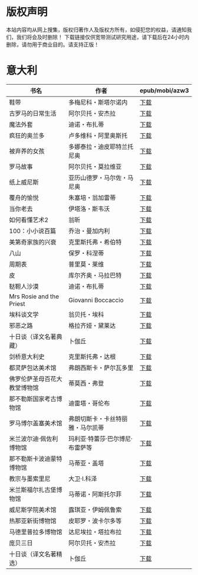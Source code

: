 # 版权声明

本站内容均从网上搜集，版权归著作人及版权方所有，如侵犯您的权益，请通知我们，我们将会及时删除！ 下载链接仅供宽带测试研究用途，请下载后在24小时内删除，请勿用于商业目的。请支持正版！

# 意大利

| 书名 | 作者 | epub/mobi/azw3 |
| --- | --- | --- |
| 鞋带 | 多梅尼科・斯塔尔诺内 | [下载](https://url89.ctfile.com/f/31084289-1357002025-658d6b?p=8866) |
| 古罗马的日常生活 | 阿尔贝托・安杰拉 | [下载](https://url89.ctfile.com/f/31084289-1357051585-f2031e?p=8866) |
| 魔法外套 | 迪诺・布扎蒂 | [下载](https://url89.ctfile.com/f/31084289-1357051177-97588d?p=8866) |
| 疯狂的奥兰多 | 卢多维科・阿里奥斯托 | [下载](https://url89.ctfile.com/f/31084289-1357048276-6241ff?p=8866) |
| 被弃养的女孩 | 多娜泰拉・迪皮耶特兰托尼奥 | [下载](https://url89.ctfile.com/f/31084289-1357046107-0c342f?p=8866) |
| 罗马故事 | 阿尔贝托・莫拉维亚 | [下载](https://url89.ctfile.com/f/31084289-1357045699-a7a41a?p=8866) |
| 纸上威尼斯 | 亚历山德罗・马尔佐・马尼奥 | [下载](https://url89.ctfile.com/f/31084289-1357044865-394d1a?p=8866) |
| 覆舟的愉悦 | 朱塞培・翁加雷蒂 | [下载](https://url89.ctfile.com/f/31084289-1357043998-412f86?p=8866) |
| 当你老去 | 伊塔洛・斯韦沃 | [下载](https://url89.ctfile.com/f/31084289-1357043218-37b8f5?p=8866) |
| 如何看懂艺术2 | 翁昕 | [下载](https://url89.ctfile.com/f/31084289-1357042954-894e44?p=8866) |
| 100：小小说百篇 | 乔治・曼加内利 | [下载](https://url89.ctfile.com/f/31084289-1357036240-367630?p=8866) |
| 美第奇家族的兴衰 | 克里斯托弗・希伯特 | [下载](https://url89.ctfile.com/f/31084289-1357033375-aba87b?p=8866) |
| 八山 | 保罗・科涅蒂 | [下载](https://url89.ctfile.com/f/31084289-1357032958-286774?p=8866) |
| 周期表 | 普里莫・莱维 | [下载](https://url89.ctfile.com/f/31084289-1357032400-bc1f68?p=8866) |
| 皮 | 库尔齐奥・马拉巴特 | [下载](https://url89.ctfile.com/f/31084289-1357031356-2f3f74?p=8866) |
| 鞑靼人沙漠 | 迪诺・布扎蒂 | [下载](https://url89.ctfile.com/f/31084289-1357030852-8f4137?p=8866) |
| Mrs Rosie and the Priest | Giovanni Boccaccio | [下载](https://url89.ctfile.com/f/31084289-1357029754-27a45a?p=8866) |
| 埃科谈文学 | 翁贝托・埃科 | [下载](https://url89.ctfile.com/f/31084289-1357029565-dea3c1?p=8866) |
| 邪恶之路 | 格拉齐娅・黛莱达 | [下载](https://url89.ctfile.com/f/31084289-1357026976-20eadc?p=8866) |
| 十日谈（译文名著典藏） | 卜伽丘 | [下载](https://url89.ctfile.com/f/31084289-1357026835-513c66?p=8866) |
| 剑桥意大利史 | 克里斯托弗・达根 | [下载](https://url89.ctfile.com/f/31084289-1357022665-152e48?p=8866) |
| 都灵萨包达美术馆 | 弗朗西斯卡・萨尔瓦多里 | [下载](https://url89.ctfile.com/f/31084289-1357022152-0c3bb2?p=8866) |
| 佛罗伦萨圣母百花大教堂博物馆 | 蒂莫西・弗登 | [下载](https://url89.ctfile.com/f/31084289-1357022227-26b8b3?p=8866) |
| 那不勒斯国家考古博物馆 | 迪雷塔・哥伦布 | [下载](https://url89.ctfile.com/f/31084289-1357022095-e3f07a?p=8866) |
| 罗马博尔盖塞美术馆 | 弗朗切斯卡・卡丝特丽雅・马尔凯蒂 | [下载](https://url89.ctfile.com/f/31084289-1357022032-3c3bd8?p=8866) |
| 米兰波尔迪·佩佐利博物馆 | 玛利亚·特蕾莎·巴尔博尼·布雷萨等 | [下载](https://url89.ctfile.com/f/31084289-1357022026-e8a5d2?p=8866) |
| 那不勒斯卡波迪蒙特博物馆 | 马蒂亚・盖塔 | [下载](https://url89.ctfile.com/f/31084289-1357022035-34c433?p=8866) |
| 教宗与墨索里尼 | 大卫·I.科泽 | [下载](https://url89.ctfile.com/f/31084289-1357021342-351ce2?p=8866) |
| 米兰斯福尔扎古堡博物馆 | 马蒂诺・阿斯托尔菲 | [下载](https://url89.ctfile.com/f/31084289-1357019149-58301b?p=8866) |
| 威尼斯学院美术馆 | 露琪亚・伊姆佩鲁索 | [下载](https://url89.ctfile.com/f/31084289-1357019119-338773?p=8866) |
| 热那亚新街博物馆 | 皮耶罗・波卡尔多等  | [下载](https://url89.ctfile.com/f/31084289-1357018768-b9b484?p=8866) |
| 马德里普拉多博物馆 | 达尼埃拉・塔拉布拉 | [下载](https://url89.ctfile.com/f/31084289-1357018684-d7b281?p=8866) |
| 庞贝三日 | 阿尔贝托・安杰拉 | [下载](https://url89.ctfile.com/f/31084289-1357009300-9ee090?p=8866) |
| 十日谈（译文名著精选） | 卜伽丘 | [下载](https://url89.ctfile.com/f/31084289-1357007794-cbc429?p=8866) |
